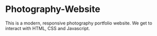 # Photography-Website
This is a modern, responsive photography portfolio website. We get to interact with HTML, CSS and Javascript.
